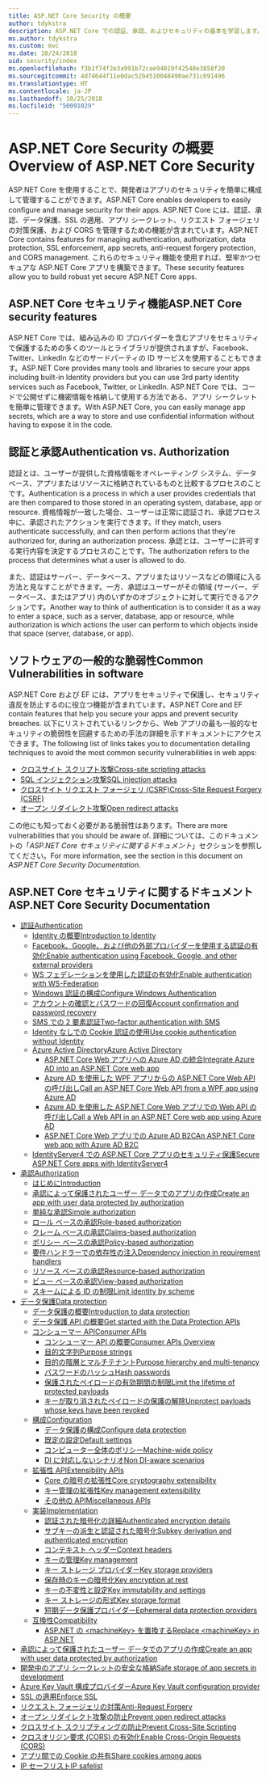 ```yaml
---
title: ASP.NET Core Security の概要
author: tdykstra
description: ASP.NET Core での認証、承認、およびセキュリティの基本を学習します。
ms.author: tdykstra
ms.custom: mvc
ms.date: 10/24/2018
uid: security/index
ms.openlocfilehash: f3b1f74f2e3a991b72cae94019f42548e3858f20
ms.sourcegitcommit: 4d74644f11e0dac52b4510048490ae731c691496
ms.translationtype: HT
ms.contentlocale: ja-JP
ms.lasthandoff: 10/25/2018
ms.locfileid: "50091029"
---
```

# <a name="overview-of-aspnet-core-security"></a><span data-ttu-id="0d2c5-103">ASP.NET Core Security の概要</span><span class="sxs-lookup"><span data-stu-id="0d2c5-103">Overview of ASP.NET Core Security</span></span>

<span data-ttu-id="0d2c5-104">ASP.NET Core を使用することで、開発者はアプリのセキュリティを簡単に構成して管理することができます。</span><span class="sxs-lookup"><span data-stu-id="0d2c5-104">ASP.NET Core enables developers to easily configure and manage security for their apps.</span></span> <span data-ttu-id="0d2c5-105">ASP.NET Core には、認証、承認、データ保護、SSL の適用、アプリ シークレット、リクエスト フォージェリの対策保護、および CORS を管理するための機能が含まれています。</span><span class="sxs-lookup"><span data-stu-id="0d2c5-105">ASP.NET Core contains features for managing authentication, authorization, data protection, SSL enforcement, app secrets, anti-request forgery protection, and CORS management.</span></span> <span data-ttu-id="0d2c5-106">これらのセキュリティ機能を使用すれば、堅牢かつセキュアな ASP.NET Core アプリを構築できます。</span><span class="sxs-lookup"><span data-stu-id="0d2c5-106">These security features allow you to build robust yet secure ASP.NET Core apps.</span></span>

## <a name="aspnet-core-security-features"></a><span data-ttu-id="0d2c5-107">ASP.NET Core セキュリティ機能</span><span class="sxs-lookup"><span data-stu-id="0d2c5-107">ASP.NET Core security features</span></span>

<span data-ttu-id="0d2c5-108">ASP.NET Core では、組み込みの ID プロバイダーを含むアプリをセキュリティで保護するための多くのツールとライブラリが提供されますが、Facebook、Twitter、LinkedIn などのサードパーティの ID サービスを使用することもできます。</span><span class="sxs-lookup"><span data-stu-id="0d2c5-108">ASP.NET Core provides many tools and libraries to secure your apps including built-in Identity providers but you can use 3rd party identity services such as Facebook, Twitter, or LinkedIn.</span></span> <span data-ttu-id="0d2c5-109">ASP.NET Core では、コードで公開せずに機密情報を格納して使用する方法である、アプリ シークレットを簡単に管理できます。</span><span class="sxs-lookup"><span data-stu-id="0d2c5-109">With ASP.NET Core, you can easily manage app secrets, which are a way to store and use confidential information without having to expose it in the code.</span></span>

## <a name="authentication-vs-authorization"></a><span data-ttu-id="0d2c5-110">認証と承認</span><span class="sxs-lookup"><span data-stu-id="0d2c5-110">Authentication vs. Authorization</span></span>

<span data-ttu-id="0d2c5-111">認証とは、ユーザーが提供した資格情報をオペレーティング システム、データベース、アプリまたはリソースに格納されているものと比較するプロセスのことです。</span><span class="sxs-lookup"><span data-stu-id="0d2c5-111">Authentication is a process in which a user provides credentials that are then compared to those stored in an operating system, database, app or resource.</span></span> <span data-ttu-id="0d2c5-112">資格情報が一致した場合、ユーザーは正常に認証され、承認プロセス中に、承認されたアクションを実行できます。</span><span class="sxs-lookup"><span data-stu-id="0d2c5-112">If they match, users authenticate successfully, and can then perform actions that they're authorized for, during an authorization process.</span></span> <span data-ttu-id="0d2c5-113">承認とは、ユーザーに許可する実行内容を決定するプロセスのことです。</span><span class="sxs-lookup"><span data-stu-id="0d2c5-113">The authorization refers to the process that determines what a user is allowed to do.</span></span>

<span data-ttu-id="0d2c5-114">また、認証はサーバー、データベース、アプリまたはリソースなどの領域に入る方法と見なすことができます。一方、承認はユーザーがその領域 (サーバー、データベース、またはアプリ) 内のいずかのオブジェクトに対して実行できるアクションです。</span><span class="sxs-lookup"><span data-stu-id="0d2c5-114">Another way to think of authentication is to consider it as a way to enter a space, such as a server, database, app or resource, while authorization is which actions the user can perform to which objects inside that space (server, database, or app).</span></span>

## <a name="common-vulnerabilities-in-software"></a><span data-ttu-id="0d2c5-115">ソフトウェアの一般的な脆弱性</span><span class="sxs-lookup"><span data-stu-id="0d2c5-115">Common Vulnerabilities in software</span></span>

<span data-ttu-id="0d2c5-116">ASP.NET Core および EF には、アプリをセキュリティで保護し、セキュリティ違反を防止するのに役立つ機能が含まれています。</span><span class="sxs-lookup"><span data-stu-id="0d2c5-116">ASP.NET Core and EF contain features that help you secure your apps and prevent security breaches.</span></span> <span data-ttu-id="0d2c5-117">以下にリストされているリンクから、Web アプリの最も一般的なセキュリティの脆弱性を回避するための手法の詳細を示すドキュメントにアクセスできます。</span><span class="sxs-lookup"><span data-stu-id="0d2c5-117">The following list of links takes you to documentation detailing techniques to avoid the most common security vulnerabilities in web apps:</span></span>

* [<span data-ttu-id="0d2c5-118">クロスサイト スクリプト攻撃</span><span class="sxs-lookup"><span data-stu-id="0d2c5-118">Cross-site scripting attacks</span></span>](xref:security/cross-site-scripting)
* [<span data-ttu-id="0d2c5-119">SQL インジェクション攻撃</span><span class="sxs-lookup"><span data-stu-id="0d2c5-119">SQL injection attacks</span></span>](/ef/core/querying/raw-sql)
* [<span data-ttu-id="0d2c5-120">クロスサイト リクエスト フォージェリ (CSRF)</span><span class="sxs-lookup"><span data-stu-id="0d2c5-120">Cross-Site Request Forgery (CSRF)</span></span>](xref:security/anti-request-forgery)
* [<span data-ttu-id="0d2c5-121">オープン リダイレクト攻撃</span><span class="sxs-lookup"><span data-stu-id="0d2c5-121">Open redirect attacks</span></span>](xref:security/preventing-open-redirects)

<span data-ttu-id="0d2c5-122">この他にも知っておく必要がある脆弱性はあります。</span><span class="sxs-lookup"><span data-stu-id="0d2c5-122">There are more vulnerabilities that you should be aware of.</span></span> <span data-ttu-id="0d2c5-123">詳細については、このドキュメントの「*ASP.NET Core セキュリティに関するドキュメント*」セクションを参照してください。</span><span class="sxs-lookup"><span data-stu-id="0d2c5-123">For more information, see the section in this document on *ASP.NET Core Security Documentation*.</span></span>

## <a name="aspnet-core-security-documentation"></a><span data-ttu-id="0d2c5-124">ASP.NET Core セキュリティに関するドキュメント</span><span class="sxs-lookup"><span data-stu-id="0d2c5-124">ASP.NET Core Security Documentation</span></span>

* [<span data-ttu-id="0d2c5-125">認証</span><span class="sxs-lookup"><span data-stu-id="0d2c5-125">Authentication</span></span>](xref:security/authentication/index)
  * [<span data-ttu-id="0d2c5-126">Identity の概要</span><span class="sxs-lookup"><span data-stu-id="0d2c5-126">Introduction to Identity</span></span>](xref:security/authentication/identity)
  * [<span data-ttu-id="0d2c5-127">Facebook、Google、および他の外部プロバイダーを使用する認証の有効化</span><span class="sxs-lookup"><span data-stu-id="0d2c5-127">Enable authentication using Facebook, Google, and other external providers</span></span>](xref:security/authentication/social/index)
  * [<span data-ttu-id="0d2c5-128">WS フェデレーションを使用した認証の有効化</span><span class="sxs-lookup"><span data-stu-id="0d2c5-128">Enable authentication with WS-Federation</span></span>](xref:security/authentication/ws-federation)
  * [<span data-ttu-id="0d2c5-129">Windows 認証の構成</span><span class="sxs-lookup"><span data-stu-id="0d2c5-129">Configure Windows Authentication</span></span>](xref:security/authentication/windowsauth)
  * [<span data-ttu-id="0d2c5-130">アカウントの確認とパスワードの回復</span><span class="sxs-lookup"><span data-stu-id="0d2c5-130">Account confirmation and password recovery</span></span>](xref:security/authentication/accconfirm)
  * [<span data-ttu-id="0d2c5-131">SMS での 2 要素認証</span><span class="sxs-lookup"><span data-stu-id="0d2c5-131">Two-factor authentication with SMS</span></span>](xref:security/authentication/2fa)
  * [<span data-ttu-id="0d2c5-132">Identity なしでの Cookie 認証の使用</span><span class="sxs-lookup"><span data-stu-id="0d2c5-132">Use cookie authentication without Identity</span></span>](xref:security/authentication/cookie)
  * [<span data-ttu-id="0d2c5-133">Azure Active Directory</span><span class="sxs-lookup"><span data-stu-id="0d2c5-133">Azure Active Directory</span></span>](xref:security/authentication/azure-active-directory/index)
    * [<span data-ttu-id="0d2c5-134">ASP.NET Core Web アプリへの Azure AD の統合</span><span class="sxs-lookup"><span data-stu-id="0d2c5-134">Integrate Azure AD into an ASP.NET Core web app</span></span>](https://azure.microsoft.com/documentation/samples/active-directory-dotnet-webapp-openidconnect-aspnetcore/)
    * [<span data-ttu-id="0d2c5-135">Azure AD を使用した WPF アプリからの ASP.NET Core Web API の呼び出し</span><span class="sxs-lookup"><span data-stu-id="0d2c5-135">Call an ASP.NET Core Web API from a WPF app using Azure AD</span></span>](https://azure.microsoft.com/documentation/samples/active-directory-dotnet-native-aspnetcore/)
    * [<span data-ttu-id="0d2c5-136">Azure AD を使用した ASP.NET Core Web アプリでの Web API の呼び出し</span><span class="sxs-lookup"><span data-stu-id="0d2c5-136">Call a Web API in an ASP.NET Core web app using Azure AD</span></span>](https://azure.microsoft.com/documentation/samples/active-directory-dotnet-webapp-webapi-openidconnect-aspnetcore/)
    * [<span data-ttu-id="0d2c5-137">ASP.NET Core Web アプリでの Azure AD B2C</span><span class="sxs-lookup"><span data-stu-id="0d2c5-137">An ASP.NET Core web app with Azure AD B2C</span></span>](https://azure.microsoft.com/resources/samples/active-directory-b2c-dotnetcore-webapp/)
  * [<span data-ttu-id="0d2c5-138">IdentityServer4 での ASP.NET Core アプリのセキュリティ保護</span><span class="sxs-lookup"><span data-stu-id="0d2c5-138">Secure ASP.NET Core apps with IdentityServer4</span></span>](https://identityserver4.readthedocs.io)
* [<span data-ttu-id="0d2c5-139">承認</span><span class="sxs-lookup"><span data-stu-id="0d2c5-139">Authorization</span></span>](xref:security/authorization/index)
  * [<span data-ttu-id="0d2c5-140">はじめに</span><span class="sxs-lookup"><span data-stu-id="0d2c5-140">Introduction</span></span>](xref:security/authorization/introduction)
  * [<span data-ttu-id="0d2c5-141">承認によって保護されたユーザー データでのアプリの作成</span><span class="sxs-lookup"><span data-stu-id="0d2c5-141">Create an app with user data protected by authorization</span></span>](xref:security/authorization/secure-data)
  * [<span data-ttu-id="0d2c5-142">単純な承認</span><span class="sxs-lookup"><span data-stu-id="0d2c5-142">Simple authorization</span></span>](xref:security/authorization/simple)
  * [<span data-ttu-id="0d2c5-143">ロール ベースの承認</span><span class="sxs-lookup"><span data-stu-id="0d2c5-143">Role-based authorization</span></span>](xref:security/authorization/roles)
  * [<span data-ttu-id="0d2c5-144">クレーム ベースの承認</span><span class="sxs-lookup"><span data-stu-id="0d2c5-144">Claims-based authorization</span></span>](xref:security/authorization/claims)
  * [<span data-ttu-id="0d2c5-145">ポリシー ベースの承認</span><span class="sxs-lookup"><span data-stu-id="0d2c5-145">Policy-based authorization</span></span>](xref:security/authorization/policies)
  * [<span data-ttu-id="0d2c5-146">要件ハンドラーでの依存性の注入</span><span class="sxs-lookup"><span data-stu-id="0d2c5-146">Dependency injection in requirement handlers</span></span>](xref:security/authorization/dependencyinjection)
  * [<span data-ttu-id="0d2c5-147">リソース ベースの承認</span><span class="sxs-lookup"><span data-stu-id="0d2c5-147">Resource-based authorization</span></span>](xref:security/authorization/resourcebased)
  * [<span data-ttu-id="0d2c5-148">ビュー ベースの承認</span><span class="sxs-lookup"><span data-stu-id="0d2c5-148">View-based authorization</span></span>](xref:security/authorization/views)
  * [<span data-ttu-id="0d2c5-149">スキームによる ID の制限</span><span class="sxs-lookup"><span data-stu-id="0d2c5-149">Limit identity by scheme</span></span>](xref:security/authorization/limitingidentitybyscheme)
* [<span data-ttu-id="0d2c5-150">データ保護</span><span class="sxs-lookup"><span data-stu-id="0d2c5-150">Data protection</span></span>](xref:security/data-protection/index)
  * [<span data-ttu-id="0d2c5-151">データ保護の概要</span><span class="sxs-lookup"><span data-stu-id="0d2c5-151">Introduction to data protection</span></span>](xref:security/data-protection/introduction)
  * [<span data-ttu-id="0d2c5-152">データ保護 API の概要</span><span class="sxs-lookup"><span data-stu-id="0d2c5-152">Get started with the Data Protection APIs</span></span>](xref:security/data-protection/using-data-protection)
  * [<span data-ttu-id="0d2c5-153">コンシューマー API</span><span class="sxs-lookup"><span data-stu-id="0d2c5-153">Consumer APIs</span></span>](xref:security/data-protection/consumer-apis/index)
    * [<span data-ttu-id="0d2c5-154">コンシューマー API の概要</span><span class="sxs-lookup"><span data-stu-id="0d2c5-154">Consumer APIs Overview</span></span>](xref:security/data-protection/consumer-apis/overview)
    * [<span data-ttu-id="0d2c5-155">目的文字列</span><span class="sxs-lookup"><span data-stu-id="0d2c5-155">Purpose strings</span></span>](xref:security/data-protection/consumer-apis/purpose-strings)
    * [<span data-ttu-id="0d2c5-156">目的の階層とマルチテナント</span><span class="sxs-lookup"><span data-stu-id="0d2c5-156">Purpose hierarchy and multi-tenancy</span></span>](xref:security/data-protection/consumer-apis/purpose-strings-multitenancy)
    * [<span data-ttu-id="0d2c5-157">パスワードのハッシュ</span><span class="sxs-lookup"><span data-stu-id="0d2c5-157">Hash passwords</span></span>](xref:security/data-protection/consumer-apis/password-hashing)
    * [<span data-ttu-id="0d2c5-158">保護されたペイロードの有効期間の制限</span><span class="sxs-lookup"><span data-stu-id="0d2c5-158">Limit the lifetime of protected payloads</span></span>](xref:security/data-protection/consumer-apis/limited-lifetime-payloads)
    * [<span data-ttu-id="0d2c5-159">キーが取り消されたペイロードの保護の解除</span><span class="sxs-lookup"><span data-stu-id="0d2c5-159">Unprotect payloads whose keys have been revoked</span></span>](xref:security/data-protection/consumer-apis/dangerous-unprotect)
  * [<span data-ttu-id="0d2c5-160">構成</span><span class="sxs-lookup"><span data-stu-id="0d2c5-160">Configuration</span></span>](xref:security/data-protection/configuration/index)
    * [<span data-ttu-id="0d2c5-161">データ保護の構成</span><span class="sxs-lookup"><span data-stu-id="0d2c5-161">Configure data protection</span></span>](xref:security/data-protection/configuration/overview)
    * [<span data-ttu-id="0d2c5-162">既定の設定</span><span class="sxs-lookup"><span data-stu-id="0d2c5-162">Default settings</span></span>](xref:security/data-protection/configuration/default-settings)
    * [<span data-ttu-id="0d2c5-163">コンピューター全体のポリシー</span><span class="sxs-lookup"><span data-stu-id="0d2c5-163">Machine-wide policy</span></span>](xref:security/data-protection/configuration/machine-wide-policy)
    * [<span data-ttu-id="0d2c5-164">DI に対応しないシナリオ</span><span class="sxs-lookup"><span data-stu-id="0d2c5-164">Non DI-aware scenarios</span></span>](xref:security/data-protection/configuration/non-di-scenarios)
  * [<span data-ttu-id="0d2c5-165">拡張性 API</span><span class="sxs-lookup"><span data-stu-id="0d2c5-165">Extensibility APIs</span></span>](xref:security/data-protection/extensibility/index)
    * [<span data-ttu-id="0d2c5-166">Core の暗号の拡張性</span><span class="sxs-lookup"><span data-stu-id="0d2c5-166">Core cryptography extensibility</span></span>](xref:security/data-protection/extensibility/core-crypto)
    * [<span data-ttu-id="0d2c5-167">キー管理の拡張性</span><span class="sxs-lookup"><span data-stu-id="0d2c5-167">Key management extensibility</span></span>](xref:security/data-protection/extensibility/key-management)
    * [<span data-ttu-id="0d2c5-168">その他の API</span><span class="sxs-lookup"><span data-stu-id="0d2c5-168">Miscellaneous APIs</span></span>](xref:security/data-protection/extensibility/misc-apis)
  * [<span data-ttu-id="0d2c5-169">実装</span><span class="sxs-lookup"><span data-stu-id="0d2c5-169">Implementation</span></span>](xref:security/data-protection/implementation/index)
    * [<span data-ttu-id="0d2c5-170">認証された暗号化の詳細</span><span class="sxs-lookup"><span data-stu-id="0d2c5-170">Authenticated encryption details</span></span>](xref:security/data-protection/implementation/authenticated-encryption-details)
    * [<span data-ttu-id="0d2c5-171">サブキーの派生と認証された暗号化</span><span class="sxs-lookup"><span data-stu-id="0d2c5-171">Subkey derivation and authenticated encryption</span></span>](xref:security/data-protection/implementation/subkeyderivation)
    * [<span data-ttu-id="0d2c5-172">コンテキスト ヘッダー</span><span class="sxs-lookup"><span data-stu-id="0d2c5-172">Context headers</span></span>](xref:security/data-protection/implementation/context-headers)
    * [<span data-ttu-id="0d2c5-173">キーの管理</span><span class="sxs-lookup"><span data-stu-id="0d2c5-173">Key management</span></span>](xref:security/data-protection/implementation/key-management)
    * [<span data-ttu-id="0d2c5-174">キー ストレージ プロバイダー</span><span class="sxs-lookup"><span data-stu-id="0d2c5-174">Key storage providers</span></span>](xref:security/data-protection/implementation/key-storage-providers)
    * [<span data-ttu-id="0d2c5-175">保存時のキーの暗号化</span><span class="sxs-lookup"><span data-stu-id="0d2c5-175">Key encryption at rest</span></span>](xref:security/data-protection/implementation/key-encryption-at-rest)
    * [<span data-ttu-id="0d2c5-176">キーの不変性と設定</span><span class="sxs-lookup"><span data-stu-id="0d2c5-176">Key immutability and settings</span></span>](xref:security/data-protection/implementation/key-immutability)
    * [<span data-ttu-id="0d2c5-177">キー ストレージの形式</span><span class="sxs-lookup"><span data-stu-id="0d2c5-177">Key storage format</span></span>](xref:security/data-protection/implementation/key-storage-format)
    * [<span data-ttu-id="0d2c5-178">短期データ保護プロバイダー</span><span class="sxs-lookup"><span data-stu-id="0d2c5-178">Ephemeral data protection providers</span></span>](xref:security/data-protection/implementation/key-storage-ephemeral)
  * [<span data-ttu-id="0d2c5-179">互換性</span><span class="sxs-lookup"><span data-stu-id="0d2c5-179">Compatibility</span></span>](xref:security/data-protection/compatibility/index)
    * [<span data-ttu-id="0d2c5-180">ASP.NET の \<machineKey> を置換する</span><span class="sxs-lookup"><span data-stu-id="0d2c5-180">Replace \<machineKey> in ASP.NET</span></span>](xref:security/data-protection/compatibility/replacing-machinekey)
* [<span data-ttu-id="0d2c5-181">承認によって保護されたユーザー データでのアプリの作成</span><span class="sxs-lookup"><span data-stu-id="0d2c5-181">Create an app with user data protected by authorization</span></span>](xref:security/authorization/secure-data)
* [<span data-ttu-id="0d2c5-182">開発中のアプリ シークレットの安全な格納</span><span class="sxs-lookup"><span data-stu-id="0d2c5-182">Safe storage of app secrets in development</span></span>](xref:security/app-secrets)
* [<span data-ttu-id="0d2c5-183">Azure Key Vault 構成プロバイダー</span><span class="sxs-lookup"><span data-stu-id="0d2c5-183">Azure Key Vault configuration provider</span></span>](xref:security/key-vault-configuration)
* [<span data-ttu-id="0d2c5-184">SSL の適用</span><span class="sxs-lookup"><span data-stu-id="0d2c5-184">Enforce SSL</span></span>](xref:security/enforcing-ssl)
* [<span data-ttu-id="0d2c5-185">リクエスト フォージェリの対策</span><span class="sxs-lookup"><span data-stu-id="0d2c5-185">Anti-Request Forgery</span></span>](xref:security/anti-request-forgery)
* [<span data-ttu-id="0d2c5-186">オープン リダイレクト攻撃の防止</span><span class="sxs-lookup"><span data-stu-id="0d2c5-186">Prevent open redirect attacks</span></span>](xref:security/preventing-open-redirects)
* [<span data-ttu-id="0d2c5-187">クロスサイト スクリプティングの防止</span><span class="sxs-lookup"><span data-stu-id="0d2c5-187">Prevent Cross-Site Scripting</span></span>](xref:security/cross-site-scripting)
* [<span data-ttu-id="0d2c5-188">クロスオリジン要求 (CORS) の有効化</span><span class="sxs-lookup"><span data-stu-id="0d2c5-188">Enable Cross-Origin Requests (CORS)</span></span>](xref:security/cors)
* [<span data-ttu-id="0d2c5-189">アプリ間での Cookie の共有</span><span class="sxs-lookup"><span data-stu-id="0d2c5-189">Share cookies among apps</span></span>](xref:security/cookie-sharing)
* [<span data-ttu-id="0d2c5-190">IP セーフリスト</span><span class="sxs-lookup"><span data-stu-id="0d2c5-190">IP safelist</span></span>](xref:security/ip-safelist)
